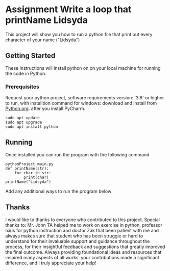 # Assignment Write a loop that printName Lidsyda

This project will show you how to run a python file that print out every character of your name ("Lidsyda")

## Getting Started

These instructions will install python on on your local machine for running the code in Python.

### Prerequisites

Request your python project, software requirements version: '3.8' or higher to run, with installtion command for windows: download and install from [Python.org](https://www.python.org/downloads/). after you install PyCharm. 
```
sudo apt update
sudo apt upgrade
sudo apt install python
```

## Running
Once installed you can run the program with the following command

```
pythonProject main.py
def printName(str):
    for char in str:
        print(char)
printName("Lidsyda")

```

Add any additional ways to run the program below


## Thanks
I would like to thanks to everyone who contributed to this project. Special thanks to:
Mr. John TA helped me to work on exercise in python, professor Ixius for python instruction and doctor Zak that been patient with me and always makes sure that student who has been struggle or hard to understand for their invaluable support and guidance throughout the process, for their insightful feedback and suggestions that greatly improved the final outcome. Always providing foundational ideas and resources that inspired many aspects of all works. your contributions made a significant difference, and I truly appreciate your help!
